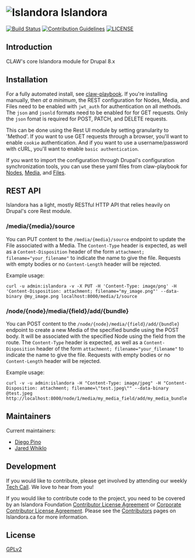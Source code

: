 # ![Islandora](https://cloud.githubusercontent.com/assets/2371345/25624809/f95b0972-2f30-11e7-8992-a8f135402cdc.png) Islandora
[![Build Status][1]](https://travis-ci.org/Islandora-CLAW/islandora)
[![Contribution Guidelines][2]](./CONTRIBUTING.md)
[![LICENSE][3]](./LICENSE)

## Introduction

CLAW's core Islandora module for Drupal 8.x

## Installation

For a fully automated install, see [claw-playbook](https://github.com/Islandora-Devops/claw-playbook).  If you're installing
manually, then _at a minimum_, the REST configuration for Nodes, Media, and Files need to be enabled with `jwt_auth` for
authentication on all methods.  The `json` and `jsonld` formats need to be enabled for for GET requests.  Only the `json` fomat
is required for POST, PATCH, and DELETE requests.

This can be done using the Rest UI module by setting granularity to 'Method'.  If you want to use GET requests through a browser,
you'll want to enable `cookie` authentication. And if you want to use a username/password with cURL, you'll want to enable `basic
authentication`.

If you want to import the configuration through Drupal's configuration synchronization tools, you can use these yaml files
from claw-playbook for [Nodes](https://github.com/Islandora-Devops/claw-playbook/blob/master/roles/internal/webserver-app/files/rest.resource.entity.node.yml),
[Media](https://github.com/Islandora-Devops/claw-playbook/blob/master/roles/internal/webserver-app/files/rest.resource.entity.media.yml),
and [Files](https://github.com/Islandora-Devops/claw-playbook/blob/master/roles/internal/webserver-app/files/rest.resource.entity.file.yml).

## REST API

Islandora has a light, mostly RESTful HTTP API that relies heavily on Drupal's core Rest module.

### /media/{media}/source

You can PUT content to the `/media/{media}/source` endpoint to update the File associated with a Media.  The `Content-Type`
header is expected, as well as a `Content-Disposition` header of the form `attachment; filename="your_filename"` to indicate
the name to give the file.  Requests with empty bodies or no `Content-Length` header will be rejected.

Example usage:
```
curl -u admin:islandora -v -X PUT -H 'Content-Type: image/png' -H 'Content-Disposition: attachment; filename="my_image.png"' --data-binary @my_image.png localhost:8000/media/1/source
```

### /node/{node}/media/{field}/add/{bundle}

You can POST content to the `/node/{node}/media/{field}/add/{bundle}` endpoint to create a new Media of the specified bundle
using the POST body.  It will be associated with the specified Node using the field from the route. The `Content-Type`
header is expected, as well as a `Content-Disposition` header of the form `attachment; filename="your_filename"` to indicate
the name to give the file.  Requests with empty bodies or no `Content-Length` header will be rejected.

Example usage:
```
curl -v -u admin:islandora -H "Content-Type: image/jpeg" -H "Content-Disposition: attachment; filename=\"test.jpeg\"" --data-binary @test.jpeg http://localhost:8000/node/1/media/my_media_field/add/my_media_bundle
```

## Maintainers

Current maintainers:

* [Diego Pino](https://github.com/diegopino)
* [Jared Whiklo](https://github.com/whikloj)

## Development

If you would like to contribute, please get involved by attending our weekly 
[Tech Call][4]. We love to hear from you!

If you would like to contribute code to the project, you need to be covered by 
an Islandora Foundation [Contributor License Agreement][5] or 
[Corporate Contributor License Agreement][6]. Please see the 
[Contributors][7] pages on Islandora.ca for more information.

## License

[GPLv2](http://www.gnu.org/licenses/gpl-2.0.txt)

[1]: https://travis-ci.org/Islandora-CLAW/islandora.png?branch=8.x-1.x
[2]: http://img.shields.io/badge/CONTRIBUTING-Guidelines-blue.svg
[3]: https://img.shields.io/badge/license-GPLv2-blue.svg?style=flat-square
[4]: https://github.com/Islandora-CLAW/CLAW/wiki
[5]: http://islandora.ca/sites/default/files/islandora_cla.pdf
[6]: http://islandora.ca/sites/default/files/islandora_ccla.pdf
[7]: http://islandora.ca/resources/contributors
